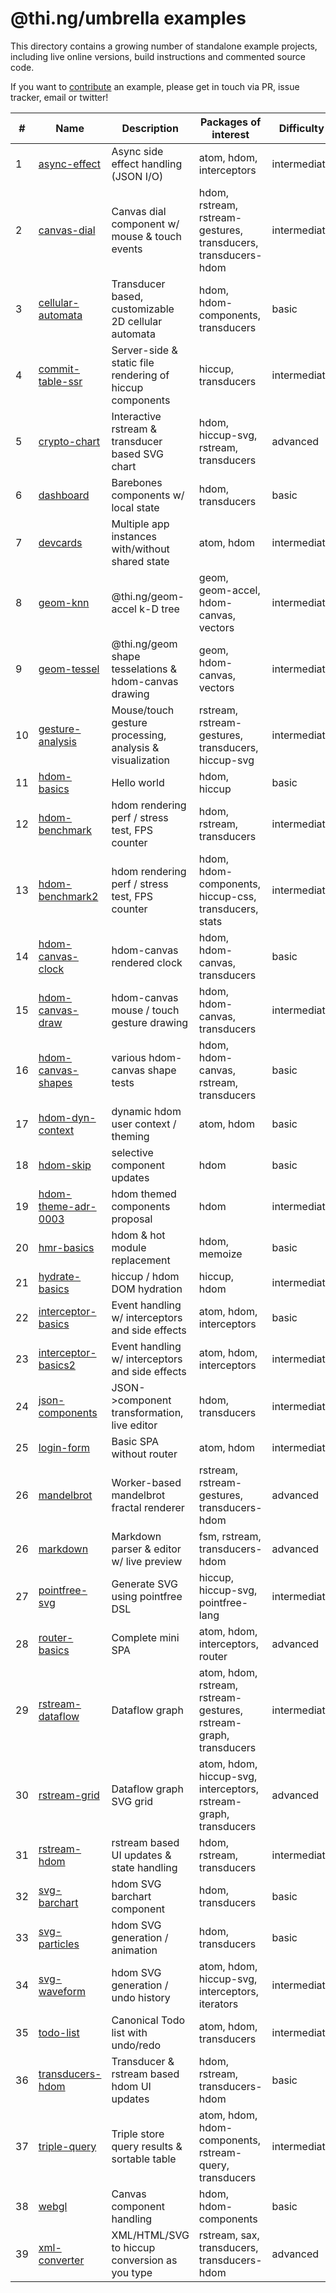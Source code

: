 # @thi.ng/umbrella examples

This directory contains a growing number of standalone example projects, including live online versions, build instructions and commented source code.

If you want to [contribute](../CONTRIBUTING.md) an example, please get in touch via PR, issue tracker, email or twitter!

| #  | Name                                         | Description                                              | Packages of interest                                              | Difficulty   |
|----|----------------------------------------------|----------------------------------------------------------|-------------------------------------------------------------------|--------------|
| 1  | [async-effect](./async-effect)               | Async side effect handling (JSON I/O)                    | atom, hdom, interceptors                                          | intermediate |
| 2  | [canvas-dial](./canvas-dial)                 | Canvas dial component w/ mouse & touch events            | hdom, rstream, rstream-gestures, transducers, transducers-hdom    | intermediate |
| 3  | [cellular-automata](./cellular-automata)     | Transducer based, customizable 2D cellular automata      | hdom, hdom-components, transducers                                | basic        |
| 4  | [commit-table-ssr](./commit-table-ssr)       | Server-side & static file rendering of hiccup components | hiccup, transducers                                               | intermediate |
| 5  | [crypto-chart](./crypto-chart)               | Interactive rstream & transducer based SVG chart         | hdom, hiccup-svg, rstream, transducers                            | advanced     |
| 6  | [dashboard](./dashboard)                     | Barebones components w/ local state                      | hdom, transducers                                                 | basic        |
| 7  | [devcards](./devcards)                       | Multiple app instances with/without shared state         | atom, hdom                                                        | intermediate |
| 8  | [geom-knn](./geom-knn)                       | @thi.ng/geom-accel k-D tree                              | geom, geom-accel, hdom-canvas, vectors                            | intermediate |
| 9  | [geom-tessel](./geom-tessel)                 | @thi.ng/geom shape tesselations & hdom-canvas drawing    | geom, hdom-canvas, vectors                                        | intermediate |
| 10 | [gesture-analysis](./gesture-analysis)       | Mouse/touch gesture processing, analysis & visualization | rstream, rstream-gestures, transducers, hiccup-svg                | intermediate |
| 11 | [hdom-basics](./hdom-basics)                 | Hello world                                              | hdom, hiccup                                                      | basic        |
| 12 | [hdom-benchmark](./hdom-benchmark)           | hdom rendering perf / stress test, FPS counter           | hdom, rstream, transducers                                        | intermediate |
| 13 | [hdom-benchmark2](./hdom-benchmark2)         | hdom rendering perf / stress test, FPS counter           | hdom, hdom-components, hiccup-css, transducers, stats             | intermediate |
| 14 | [hdom-canvas-clock](./hdom-canvas-clock)     | hdom-canvas rendered clock                               | hdom, hdom-canvas, transducers                                    | basic        |
| 15 | [hdom-canvas-draw](./hdom-canvas-draw)       | hdom-canvas mouse / touch gesture drawing                | hdom, hdom-canvas, transducers                                    | intermediate |
| 16 | [hdom-canvas-shapes](./hdom-canvas-shapes)   | various hdom-canvas shape tests                          | hdom, hdom-canvas, rstream, transducers                           | basic        |
| 17 | [hdom-dyn-context](./hdom-dyn-context)       | dynamic hdom user context / theming                      | atom, hdom                                                        | basic        |
| 18 | [hdom-skip](./hdom-skip)                     | selective component updates                              | hdom                                                              | basic        |
| 19 | [hdom-theme-adr-0003](./hdom-theme-adr-0003) | hdom themed components proposal                          | hdom                                                              | intermediate |
| 20 | [hmr-basics](./hmr-basics)                   | hdom & hot module replacement                            | hdom, memoize                                                     | basic        |
| 21 | [hydrate-basics](./hydrate-basics)           | hiccup / hdom DOM hydration                              | hiccup, hdom                                                      | intermediate |
| 22 | [interceptor-basics](./interceptor-basics)   | Event handling w/ interceptors and side effects          | atom, hdom, interceptors                                          | basic        |
| 23 | [interceptor-basics2](./interceptor-basics2) | Event handling w/ interceptors and side effects          | atom, hdom, interceptors                                          | intermediate |
| 24 | [json-components](./json-components)         | JSON->component transformation, live editor              | hdom, transducers                                                 | intermediate |
| 25 | [login-form](./login-form)                   | Basic SPA without router                                 | atom, hdom                                                        | intermediate |
| 26 | [mandelbrot](./mandelbrot)                   | Worker-based mandelbrot fractal renderer                 | rstream, rstream-gestures, transducers-hdom                       | advanced     |
| 26 | [markdown](./markdown)                       | Markdown parser & editor w/ live preview                 | fsm, rstream, transducers-hdom                                    | advanced     |
| 27 | [pointfree-svg](./pointfree-svg)             | Generate SVG using pointfree DSL                         | hiccup, hiccup-svg, pointfree-lang                                | intermediate |
| 28 | [router-basics](./router-basics)             | Complete mini SPA                                        | atom, hdom, interceptors, router                                  | advanced     |
| 29 | [rstream-dataflow](./rstream-dataflow)       | Dataflow graph                                           | atom, hdom, rstream, rstream-gestures, rstream-graph, transducers | intermediate |
| 30 | [rstream-grid](./rstream-grid)               | Dataflow graph SVG grid                                  | atom, hdom, hiccup-svg, interceptors, rstream-graph, transducers  | advanced     |
| 31 | [rstream-hdom](./rstream-hdom)               | rstream based UI updates & state handling                | hdom, rstream, transducers                                        | intermediate |
| 32 | [svg-barchart](./svg-barchart)               | hdom SVG barchart component                              | hdom, transducers                                                 | basic        |
| 33 | [svg-particles](./svg-particles)             | hdom SVG generation / animation                          | hdom, transducers                                                 | basic        |
| 34 | [svg-waveform](./svg-waveform)               | hdom SVG generation / undo history                       | atom, hdom, hiccup-svg, interceptors, iterators                   | intermediate |
| 35 | [todo-list](./todo-list)                     | Canonical Todo list with undo/redo                       | atom, hdom, transducers                                           | intermediate |
| 36 | [transducers-hdom](./transducers-hdom)       | Transducer & rstream based hdom UI updates               | hdom, rstream, transducers-hdom                                   | basic        |
| 37 | [triple-query](./triple-query)               | Triple store query results & sortable table              | atom, hdom, hdom-components, rstream-query, transducers           | intermediate |
| 38 | [webgl](./webgl)                             | Canvas component handling                                | hdom, hdom-components                                             | basic        |
| 39 | [xml-converter](./xml-converter)             | XML/HTML/SVG to hiccup conversion as you type            | rstream, sax, transducers, transducers-hdom                       | advanced     |
